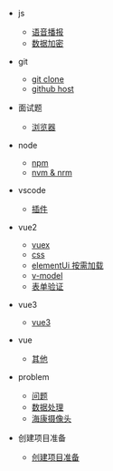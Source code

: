 <!--
 * @Author: Tom
 * @LastEditors: Tom
 * @Date: 2022-09-06 11:36:23
 * @LastEditTime: 2022-09-08 12:18:14
 * @Email: Tom
 * @FilePath: \problem\docs\_sidebar.md
 * @Environment: Win 10
 * @Description: 侧边栏的显示 配置
-->

- js

  - [语音播报](./md/js/voice.md)
  - [数据加密](./md/js/dataEncryption.md)

- git

  - [git clone](./md/git/git.md)
  - [github host](./md/git/host.md)

- 面试题

  - [浏览器](./md/ms/liulanqi.md)

- node

  - [npm](./md/node/npm.md)
  - [nvm & nrm](./md/node/nvm-nrm.md)

- vscode

  - [插件](./md/vscode/vscode.md)

- vue2
  - [vuex](./md/vue/vue2/vuex.md)
  - [css](./md/vue/vue2/css.md)
  - [elementUi 按需加载](./md/vue/vue2/elementUi.md)
  - [v-model](./md/vue/vue2/v-model.md)
  - [表单验证](./md/vue/vue2/formTest.md)
- vue3
  - [vue3](./md/vue/vue3/vue3.md)
- vue

  - [其他](./md/vue/vueRests/虚拟DOM和diff算法.md)

- problem

  - [问题](./md/problem/problem.md)
  - [数据处理](./md/problem/dataProcessing.md)
  - [海康摄像头](./md/problem/haikang.md)

- 创建项目准备

  - [创建项目准备](./md/createProject/createProject.md)

